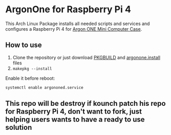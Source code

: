 # ArgonOne for Raspberry Pi 4

This Arch Linux Package installs all needed scripts and services and configures a Raspberry Pi 4 for [Argon ONE Mini Computer Case](https://www.argon40.com/argon1.html).

## How to use

 1. Clone the repository or just download [PKGBUILD](https://raw.githubusercontent.com/Elrondo46/argonone/master/PKGBUILD) and [argonone.install](https://raw.githubusercontent.com/Elrondo46/argonone/master/argonone.install) files
 2. ```makepkg --install```

Enable it before reboot:

```bash
systemctl enable argononed.service
```

## This repo will be destroy if kounch patch his repo for Raspberry Pi 4, don't want to fork, just helping users wants to have a ready to use solution
